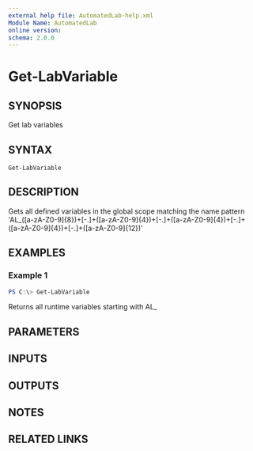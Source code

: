 ```yaml
---
external help file: AutomatedLab-help.xml
Module Name: AutomatedLab
online version:
schema: 2.0.0
---
```


# Get-LabVariable

## SYNOPSIS
Get lab variables

## SYNTAX

```
Get-LabVariable
```

## DESCRIPTION
Gets all defined variables in the global scope matching the name pattern 'AL_(\[a-zA-Z0-9\]{8})+\[-.\]+(\[a-zA-Z0-9\]{4})+\[-.\]+(\[a-zA-Z0-9\]{4})+\[-.\]+(\[a-zA-Z0-9\]{4})+\[-.\]+(\[a-zA-Z0-9\]{12})'

## EXAMPLES

### Example 1
```powershell
PS C:\> Get-LabVariable
```

Returns all runtime variables starting with AL_

## PARAMETERS

## INPUTS

## OUTPUTS

## NOTES

## RELATED LINKS
